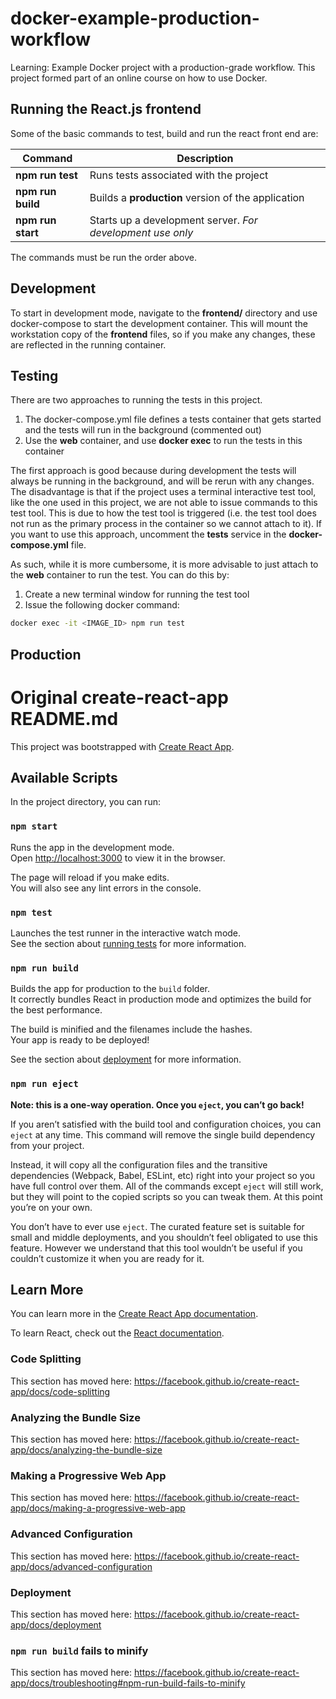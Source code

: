 # docker-example-production-workflow
Learning: Example Docker project with a production-grade workflow. This project formed part of an online course on how to use Docker.

## Running the React.js frontend

Some of the basic commands to test, build and run the react front end are:

Command | Description
------- | -----------
**npm run test** | Runs tests associated with the project
**npm run build** | Builds a **production** version of the application
**npm run start** | Starts up a development server. *For development use only*

The commands must be run the order above.

## Development

To start in development mode, navigate to the **frontend/** directory and use docker-compose to start the development container. This will mount the workstation copy of the **frontend** files, so if you make any changes, these are reflected in the running container.

## Testing

There are two approaches to running the tests in this project.
1. The docker-compose.yml file defines a tests container that gets started and the tests will run in the background (commented out)
2. Use the **web** container, and use **docker exec** to run the tests in this container

The first approach is good because during development the tests will always be running in the background, and will be rerun with any changes. The disadvantage is that if the project uses a terminal interactive test tool, like the one used in this project, we are not able to issue commands to this test tool. This is due to how the test tool is triggered (i.e. the test tool does not run as the primary process in the container so we cannot attach to it). If you want to use this approach, uncomment the **tests** service in the **docker-compose.yml** file.

As such, while it is more cumbersome, it is more advisable to just attach to the **web** container to run the test. You can do this by: 
1. Create a new terminal window for running the test tool
2. Issue the following docker command:
```bash
docker exec -it <IMAGE_ID> npm run test
```

## Production

# Original create-react-app README.md

This project was bootstrapped with [Create React App](https://github.com/facebook/create-react-app).

## Available Scripts

In the project directory, you can run:

### `npm start`

Runs the app in the development mode.<br>
Open [http://localhost:3000](http://localhost:3000) to view it in the browser.

The page will reload if you make edits.<br>
You will also see any lint errors in the console.

### `npm test`

Launches the test runner in the interactive watch mode.<br>
See the section about [running tests](https://facebook.github.io/create-react-app/docs/running-tests) for more information.

### `npm run build`

Builds the app for production to the `build` folder.<br>
It correctly bundles React in production mode and optimizes the build for the best performance.

The build is minified and the filenames include the hashes.<br>
Your app is ready to be deployed!

See the section about [deployment](https://facebook.github.io/create-react-app/docs/deployment) for more information.

### `npm run eject`

**Note: this is a one-way operation. Once you `eject`, you can’t go back!**

If you aren’t satisfied with the build tool and configuration choices, you can `eject` at any time. This command will remove the single build dependency from your project.

Instead, it will copy all the configuration files and the transitive dependencies (Webpack, Babel, ESLint, etc) right into your project so you have full control over them. All of the commands except `eject` will still work, but they will point to the copied scripts so you can tweak them. At this point you’re on your own.

You don’t have to ever use `eject`. The curated feature set is suitable for small and middle deployments, and you shouldn’t feel obligated to use this feature. However we understand that this tool wouldn’t be useful if you couldn’t customize it when you are ready for it.

## Learn More

You can learn more in the [Create React App documentation](https://facebook.github.io/create-react-app/docs/getting-started).

To learn React, check out the [React documentation](https://reactjs.org/).

### Code Splitting

This section has moved here: https://facebook.github.io/create-react-app/docs/code-splitting

### Analyzing the Bundle Size

This section has moved here: https://facebook.github.io/create-react-app/docs/analyzing-the-bundle-size

### Making a Progressive Web App

This section has moved here: https://facebook.github.io/create-react-app/docs/making-a-progressive-web-app

### Advanced Configuration

This section has moved here: https://facebook.github.io/create-react-app/docs/advanced-configuration

### Deployment

This section has moved here: https://facebook.github.io/create-react-app/docs/deployment

### `npm run build` fails to minify

This section has moved here: https://facebook.github.io/create-react-app/docs/troubleshooting#npm-run-build-fails-to-minify
